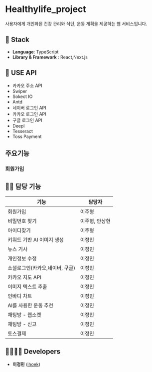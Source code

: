 # Healthylife_project
사용자에게 개인화된 건강 관리와 식단, 운동 계획을 제공하는 웹 서비스입니다.


## 🔧 Stack
- **Language**: TypeScript
- **Library & Framework** : React,Next.js


## 🔧 USE API
- 카카오 주소 API
- Swiper
- Sokect IO
- Antd
- 네이버 로그인 API
- 카카오 로그인 API
- 구글 로그인 API
- Deepl
- Tesseract
- Toss Payment


## 주요기능

### 회원가입


## 👨‍💻 담당 기능

| 기능           | 담당자  |
|-------------------|------------|
| 회원가입 | 이주형 |
| 비밀번호 찾기 | 이주형, 안상현 |
| 아이디찾기 | 이주형 |
| 키워드 기반 AI 이미지 생성 | 이정민 |
| 뉴스 기사 | 이정민 |
| 개인정보 수정 | 이정민 |
| 소셜로그인(카카오,네이버, 구글) | 이정민 |
| 카카오 지도 API | 이정민 |
| 이미지 텍스트 추출 | 이정민 |
| 인바디 차트 | 이정민 |
| AI를 사용한 운동 추천 | 이정민 |
| 채팅방 - 웹소켓  | 이정민 |
| 채팅방 - 신고  | 이정민 |
| 토스결제  | 이정민 |


## 👨‍👩‍👧‍👦 Developers
*  **이정민** ([ihoek](https://github.com/ihoek))
